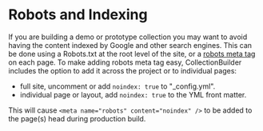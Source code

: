 # Robots and Indexing

If you are building a demo or prototype collection you may want to avoid having the content indexed by Google and other search engines.
This can be done using a Robots.txt at the root level of the site, or a [robots meta tag](https://developers.google.com/search/reference/robots_meta_tag) on each page.
To make adding robots meta tag easy, CollectionBuilder includes the option to add it across the project or to individual pages:

- full site, uncomment or add `noindex: true` to "\_config.yml".
- individual page or layout, add `noindex: true` to the YML front matter.

This will cause `<meta name="robots" content="noindex" />` to be added to the page(s) head during production build.
